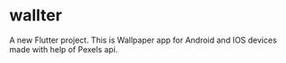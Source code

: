 # wallter

A new Flutter project.
 This is Wallpaper app for Android and IOS devices made with help of Pexels api.
